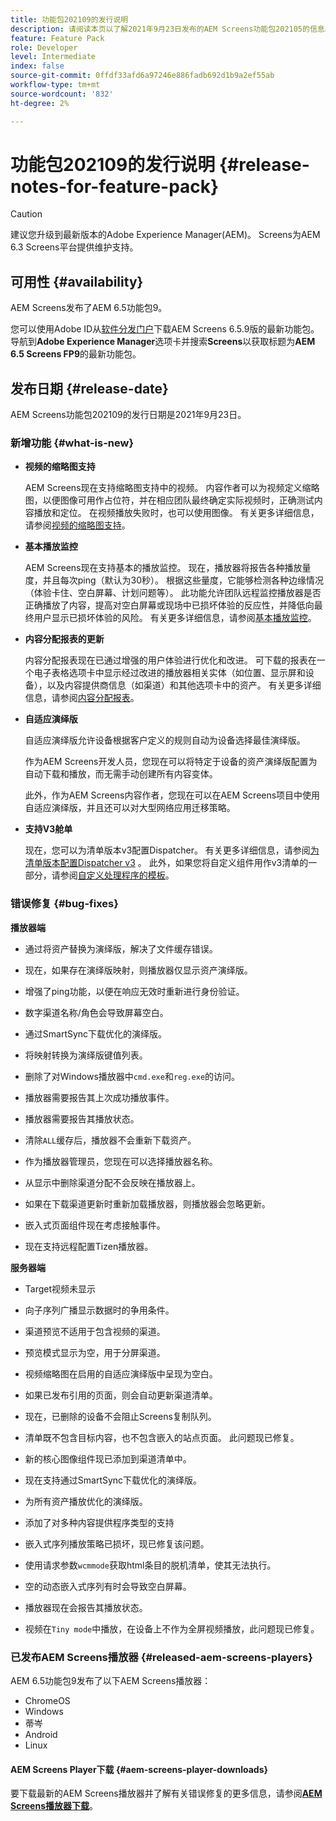 ```yaml
---
title: 功能包202109的发行说明
description: 请阅读本页以了解2021年9月23日发布的AEM Screens功能包202105的信息。
feature: Feature Pack
role: Developer
level: Intermediate
index: false
source-git-commit: 0ffdf33afd6a97246e886fadb692d1b9a2ef55ab
workflow-type: tm+mt
source-wordcount: '832'
ht-degree: 2%

---
```


# 功能包202109的发行说明 {#release-notes-for-feature-pack}

>[!CAUTION]
>建议您升级到最新版本的Adobe Experience Manager(AEM)。 Screens为AEM 6.3 Screens平台提供维护支持。

## 可用性 {#availability}

AEM Screens发布了AEM 6.5功能包9。

您可以使用Adobe ID从[软件分发门户](https://experience.adobe.com/#/downloads/content/software-distribution/en/aem.html)下载AEM Screens 6.5.9版的最新功能包。 导航到&#x200B;**Adobe Experience Manager**&#x200B;选项卡并搜索&#x200B;**Screens**&#x200B;以获取标题为&#x200B;**AEM 6.5 Screens FP9**&#x200B;的最新功能包。

## 发布日期 {#release-date}

AEM Screens功能包202109的发行日期是2021年9月23日。

### 新增功能 {#what-is-new}

* **视频的缩略图支持**

   AEM Screens现在支持缩略图支持中的视频。 内容作者可以为视频定义缩略图，以便图像可用作占位符，并在相应团队最终确定实际视频时，正确测试内容播放和定位。 在视频播放失败时，也可以使用图像。
有关更多详细信息，请参阅[视频的缩略图支持](/help/user-guide/thumbnail-support.md)。

* **基本播放监控**

   AEM Screens现在支持基本的播放监控。 现在，播放器将报告各种播放量度，并且每次ping（默认为30秒）。 根据这些量度，它能够检测各种边缘情况（体验卡住、空白屏幕、计划问题等）。 此功能允许团队远程监控播放器是否正确播放了内容，提高对空白屏幕或现场中已损坏体验的反应性，并降低向最终用户显示已损坏体验的风险。
有关更多详细信息，请参阅[基本播放监控](https://experienceleague.adobe.com/docs/experience-manager-screens/user-guide/administering/installing-screens-player.html?lang=en#playback-monitoring)。

* **内容分配报表的更新**

   内容分配报表现在已通过增强的用户体验进行优化和改进。 可下载的报表在一个电子表格选项卡中显示经过改进的播放器相关实体（如位置、显示屏和设备），以及内容提供商信息（如渠道）和其他选项卡中的资产。
有关更多详细信息，请参阅[内容分配报表](/help/user-guide/content-assignment-report.md)。

* **自适应演绎版**

   自适应演绎版允许设备根据客户定义的规则自动为设备选择最佳演绎版。

   作为AEM Screens开发人员，您现在可以将特定于设备的资产演绎版配置为自动下载和播放，而无需手动创建所有内容变体。

   此外，作为AEM Screens内容作者，您现在可以在AEM Screens项目中使用自适应演绎版，并且还可以对大型网络应用迁移策略。

* **支持V3舱单**

   现在，您可以为清单版本v3配置Dispatcher。 有关更多详细信息，请参阅[为清单版本配置Dispatcher v3](https://experienceleague.adobe.com/docs/experience-manager-screens/user-guide/administering/dispatcher-configurations-aem-screens.html?lang=en#configuring-dispatcherv3) 。
此外，如果您将自定义组件用作v3清单的一部分，请参阅[自定义处理程序的模板](https://experienceleague.adobe.com/docs/experience-manager-screens/user-guide/developing/developing-custom-component-tutorial-develop.html?lang=en#custom-handlers)。


### 错误修复 {#bug-fixes}

**播放器端**

* 通过将资产替换为演绎版，解决了文件缓存错误。

* 现在，如果存在演绎版映射，则播放器仅显示资产演绎版。

* 增强了ping功能，以便在响应无效时重新进行身份验证。

* 数字渠道名称/角色会导致屏幕空白。

* 通过SmartSync下载优化的演绎版。

* 将映射转换为演绎版键值列表。

* 删除了对Windows播放器中`cmd.exe`和`reg.exe`的访问。

* 播放器需要报告其上次成功播放事件。

* 播放器需要报告其播放状态。

* 清除`ALL`缓存后，播放器不会重新下载资产。

* 作为播放器管理员，您现在可以选择播放器名称。

* 从显示中删除渠道分配不会反映在播放器上。

* 如果在下载渠道更新时重新加载播放器，则播放器会忽略更新。

* 嵌入式页面组件现在考虑接触事件。

* 现在支持远程配置Tizen播放器。

**服务器端**

* Target视频未显示
* 向子序列广播显示数据时的争用条件。

* 渠道预览不适用于包含视频的渠道。

* 预览模式显示为空，用于分屏渠道。

* 视频缩略图在启用的自适应演绎版中呈现为空白。

* 如果已发布引用的页面，则会自动更新渠道清单。

* 现在，已删除的设备不会阻止Screens复制队列。

* 清单既不包含目标内容，也不包含嵌入的站点页面。 此问题现已修复。

* 新的核心图像组件现已添加到渠道清单中。

* 现在支持通过SmartSync下载优化的演绎版。

* 为所有资产播放优化的演绎版。

* 添加了对多种内容提供程序类型的支持

* 嵌入式序列播放策略已损坏，现已修复该问题。

* 使用请求参数`wcmmode`获取html条目的脱机清单，使其无法执行。

* 空的动态嵌入式序列有时会导致空白屏幕。

* 播放器现在会报告其播放状态。

* 视频在`Tiny mode`中播放，在设备上不作为全屏视频播放，此问题现已修复。

### 已发布AEM Screens播放器 {#released-aem-screens-players}

AEM 6.5功能包9发布了以下AEM Screens播放器：

* ChromeOS
* Windows
* 蒂岑
* Android
* Linux

#### AEM Screens Player下载  {#aem-screens-player-downloads}

要下载最新的AEM Screens播放器并了解有关错误修复的更多信息，请参阅&#x200B;**[AEM Screens播放器下载](https://download.macromedia.com/screens/index.html)**。
